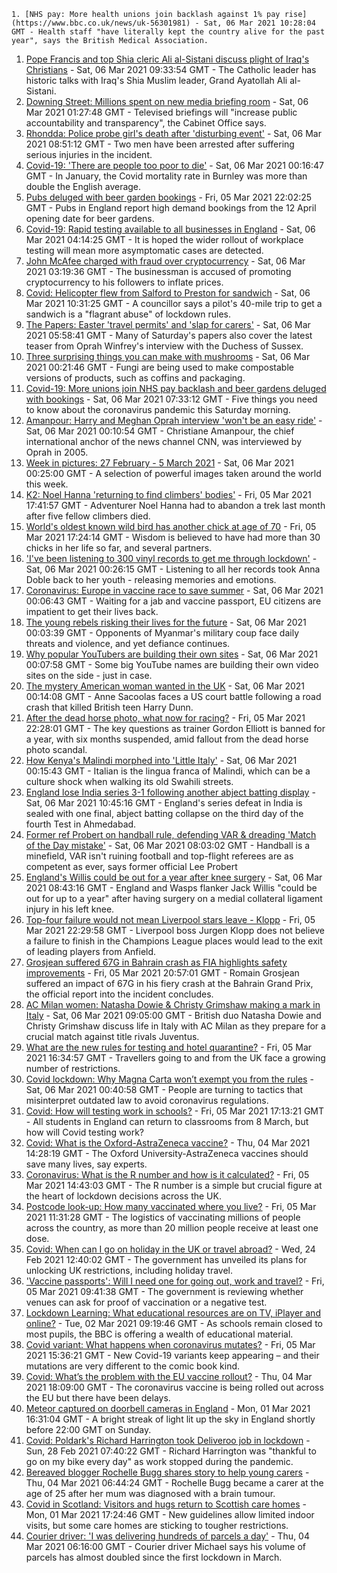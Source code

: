 
    1. [NHS pay: More health unions join backlash against 1% pay rise](https://www.bbc.co.uk/news/uk-56301981) - Sat, 06 Mar 2021 10:28:04 GMT - Health staff "have literally kept the country alive for the past year", says the British Medical Association.
1. [Pope Francis and top Shia cleric Ali al-Sistani discuss plight of Iraq's Christians](https://www.bbc.co.uk/news/world-middle-east-56302173) - Sat, 06 Mar 2021 09:33:54 GMT - The Catholic leader has historic talks with Iraq's Shia Muslim leader, Grand Ayatollah Ali al-Sistani.
1. [Downing Street: Millions spent on new media briefing room](https://www.bbc.co.uk/news/uk-politics-56295191) - Sat, 06 Mar 2021 01:27:48 GMT - Televised briefings will "increase public accountability and transparency", the Cabinet Office says.
1. [Rhondda: Police probe girl's death after 'disturbing event'](https://www.bbc.co.uk/news/uk-wales-56301223) - Sat, 06 Mar 2021 08:51:12 GMT - Two men have been arrested after suffering serious injuries in the incident.
1. [Covid-19: 'There are people too poor to die'](https://www.bbc.co.uk/news/uk-56255828) - Sat, 06 Mar 2021 00:16:47 GMT - In January, the Covid mortality rate in Burnley was more than double the English average.
1. [Pubs deluged with beer garden bookings](https://www.bbc.co.uk/news/business-56296518) - Fri, 05 Mar 2021 22:02:25 GMT - Pubs in England report high demand bookings from the 12 April opening date for beer gardens.
1. [Covid-19: Rapid testing available to all businesses in England](https://www.bbc.co.uk/news/uk-56302489) - Sat, 06 Mar 2021 04:14:25 GMT - It is hoped the wider rollout of workplace testing will mean more asymptomatic cases are detected.
1. [John McAfee charged with fraud over cryptocurrency](https://www.bbc.co.uk/news/technology-56300593) - Sat, 06 Mar 2021 03:19:36 GMT - The businessman is accused of promoting cryptocurrency to his followers to inflate prices.
1. [Covid: Helicopter flew from Salford to Preston for sandwich](https://www.bbc.co.uk/news/uk-england-lancashire-56278463) - Sat, 06 Mar 2021 10:31:25 GMT - A councillor says a pilot's 40-mile trip to get a sandwich is a "flagrant abuse" of lockdown rules.
1. [The Papers: Easter 'travel permits' and 'slap for carers'](https://www.bbc.co.uk/news/blogs-the-papers-56302033) - Sat, 06 Mar 2021 05:58:41 GMT - Many of Saturday's papers also cover the latest teaser from Oprah Winfrey's interview with the Duchess of Sussex.
1. [Three surprising things you can make with mushrooms](https://www.bbc.co.uk/news/stories-56259541) - Sat, 06 Mar 2021 00:21:46 GMT - Fungi are being used to make compostable versions of products, such as coffins and packaging.
1. [Covid-19: More unions join NHS pay backlash and beer gardens deluged with bookings](https://www.bbc.co.uk/news/uk-56303752) - Sat, 06 Mar 2021 07:33:12 GMT - Five things you need to know about the coronavirus pandemic this Saturday morning.
1. [Amanpour: Harry and Meghan Oprah interview 'won't be an easy ride'](https://www.bbc.co.uk/news/world-us-canada-56255829) - Sat, 06 Mar 2021 00:10:54 GMT - Christiane Amanpour, the chief international anchor of the news channel CNN, was interviewed by Oprah in 2005.
1. [Week in pictures: 27 February - 5 March 2021](https://www.bbc.co.uk/news/in-pictures-56283009) - Sat, 06 Mar 2021 00:25:00 GMT - A selection of powerful images taken around the world this week.
1. [K2: Noel Hanna 'returning to find climbers' bodies'](https://www.bbc.co.uk/news/uk-northern-ireland-56296329) - Fri, 05 Mar 2021 17:41:57 GMT - Adventurer Noel Hanna had to abandon a trek last month after five fellow climbers died.
1. [World's oldest known wild bird has another chick at age of 70](https://www.bbc.co.uk/news/world-us-canada-56281983) - Fri, 05 Mar 2021 17:24:14 GMT - Wisdom is believed to have had more than 30 chicks in her life so far, and several partners.
1. ['I've been listening to 300 vinyl records to get me through lockdown'](https://www.bbc.co.uk/news/stories-56187737) - Sat, 06 Mar 2021 00:26:15 GMT - Listening to all her records took Anna Doble back to her youth - releasing memories and emotions.
1. [Coronavirus: Europe in vaccine race to save summer](https://www.bbc.co.uk/news/world-europe-56292087) - Sat, 06 Mar 2021 00:06:43 GMT - Waiting for a jab and vaccine passport, EU citizens are impatient to get their lives back.
1. [The young rebels risking their lives for the future](https://www.bbc.co.uk/news/world-asia-56293923) - Sat, 06 Mar 2021 00:03:39 GMT - Opponents of Myanmar's military coup face daily threats and violence, and yet defiance continues.
1. [Why popular YouTubers are building their own sites](https://www.bbc.co.uk/news/technology-55349255) - Sat, 06 Mar 2021 00:07:58 GMT - Some big YouTube names are building their own video sites on the side - just in case.
1. [The mystery American woman wanted in the UK](https://www.bbc.co.uk/news/world-us-canada-56246511) - Sat, 06 Mar 2021 00:14:08 GMT - Anne Sacoolas faces a US court battle following a road crash that killed British teen Harry Dunn.
1. [After the dead horse photo, what now for racing?](https://www.bbc.co.uk/sport/horse-racing/56288334) - Fri, 05 Mar 2021 22:28:01 GMT - The key questions as trainer Gordon Elliott is banned for a year, with six months suspended, amid fallout from the dead horse photo scandal.
1. [How Kenya's Malindi morphed into 'Little Italy'](https://www.bbc.co.uk/news/world-africa-56284827) - Sat, 06 Mar 2021 00:15:43 GMT - Italian is the lingua franca of Malindi, which can be a culture shock when walking its old Swahili streets.
1. [England lose India series 3-1 following another abject batting display](https://www.bbc.co.uk/sport/cricket/56294545) - Sat, 06 Mar 2021 10:45:16 GMT - England's series defeat in India is sealed with one final, abject batting collapse on the third day of the fourth Test in Ahmedabad.
1. [Former ref Probert on handball rule, defending VAR & dreading 'Match of the Day mistake'](https://www.bbc.co.uk/sport/football/56291846) - Sat, 06 Mar 2021 08:03:02 GMT - Handball is a minefield, VAR isn't ruining football and top-flight referees are as competent as ever, says former official Lee Probert
1. [England's Willis could be out for a year after knee surgery](https://www.bbc.co.uk/sport/rugby-union/56304427) - Sat, 06 Mar 2021 08:43:16 GMT - England and Wasps flanker Jack Willis "could be out for up to a year" after having surgery on a medial collateral ligament injury in his left knee.
1. [Top-four failure would not mean Liverpool stars leave - Klopp](https://www.bbc.co.uk/sport/football/56301568) - Fri, 05 Mar 2021 22:29:58 GMT - Liverpool boss Jurgen Klopp does not believe a failure to finish in the Champions League places would lead to the exit of leading players from Anfield.
1. [Grosjean suffered 67G in Bahrain crash as FIA highlights safety improvements](https://www.bbc.co.uk/sport/formula1/56296858) - Fri, 05 Mar 2021 20:57:01 GMT - Romain Grosjean suffered an impact of 67G in his fiery crash at the Bahrain Grand Prix, the official report into the incident concludes.
1. [AC Milan women: Natasha Dowie & Christy Grimshaw making a mark in Italy](https://www.bbc.co.uk/sport/football/56285270) - Sat, 06 Mar 2021 09:05:00 GMT - British duo Natasha Dowie and Christy Grimshaw discuss life in Italy with AC Milan as they prepare for a crucial match against title rivals Juventus.
1. [What are the new rules for testing and hotel quarantine?](https://www.bbc.co.uk/news/explainers-52544307) - Fri, 05 Mar 2021 16:34:57 GMT - Travellers going to and from the UK face a growing number of restrictions.
1. [Covid lockdown: Why Magna Carta won’t exempt you from the rules](https://www.bbc.co.uk/news/56295261) - Sat, 06 Mar 2021 00:40:58 GMT - People are turning to tactics that misinterpret outdated law to avoid coronavirus regulations.
1. [Covid: How will testing work in schools?](https://www.bbc.co.uk/news/education-51643556) - Fri, 05 Mar 2021 17:13:21 GMT - All students in England can return to classrooms from 8 March, but how will Covid testing work?
1. [Covid: What is the Oxford-AstraZeneca vaccine?](https://www.bbc.co.uk/news/health-55302595) - Thu, 04 Mar 2021 14:28:19 GMT - The Oxford University-AstraZeneca vaccines should save many lives, say experts.
1. [Coronavirus: What is the R number and how is it calculated?](https://www.bbc.co.uk/news/health-52473523) - Fri, 05 Mar 2021 14:43:03 GMT - The R number is a simple but crucial figure at the heart of lockdown decisions across the UK.
1. [Postcode look-up: How many vaccinated where you live?](https://www.bbc.co.uk/news/health-55274833) - Fri, 05 Mar 2021 11:31:28 GMT - The logistics of vaccinating millions of people across the country, as more than 20 million people receive at least one dose.
1. [Covid: When can I go on holiday in the UK or travel abroad?](https://www.bbc.co.uk/news/explainers-52646738) - Wed, 24 Feb 2021 12:40:02 GMT - The government has unveiled its plans for unlocking UK restrictions, including holiday travel.
1. ['Vaccine passports': Will I need one for going out, work and travel?](https://www.bbc.co.uk/news/explainers-55718553) - Fri, 05 Mar 2021 09:41:38 GMT - The government is reviewing whether venues can ask for proof of vaccination or a negative test.
1. [Lockdown Learning: What educational resources are on TV, iPlayer and online?](https://www.bbc.co.uk/news/education-55591821) - Tue, 02 Mar 2021 09:19:46 GMT - As schools remain closed to most pupils, the BBC is offering a wealth of educational material.
1. [Covid variant: What happens when coronavirus mutates?](https://www.bbc.co.uk/news/health-56286744) - Fri, 05 Mar 2021 15:36:21 GMT - New Covid-19 variants keep appearing – and their mutations are very different to the comic book kind.
1. [Covid: What’s the problem with the EU vaccine rollout?](https://www.bbc.co.uk/news/explainers-56286235) - Thu, 04 Mar 2021 18:09:00 GMT - The coronavirus vaccine is being rolled out across the EU but there have been delays.
1. [Meteor captured on doorbell cameras in England](https://www.bbc.co.uk/news/uk-56241705) - Mon, 01 Mar 2021 16:31:04 GMT - A bright streak of light lit up the sky in England shortly before 22:00 GMT on Sunday.
1. [Covid: Poldark's Richard Harrington took Deliveroo job in lockdown](https://www.bbc.co.uk/news/uk-wales-56225148) - Sun, 28 Feb 2021 07:40:22 GMT - Richard Harrington was "thankful to go on my bike every day" as work stopped during the pandemic.
1. [Bereaved blogger Rochelle Bugg shares story to help young carers](https://www.bbc.co.uk/news/uk-england-suffolk-56251118) - Thu, 04 Mar 2021 06:44:24 GMT - Rochelle Bugg became a carer at the age of 25 after her mum was diagnosed with a brain tumour.
1. [Covid in Scotland: Visitors and hugs return to Scottish care homes](https://www.bbc.co.uk/news/uk-scotland-56242468) - Mon, 01 Mar 2021 17:24:46 GMT - New guidelines allow limited indoor visits, but some care homes are sticking to tougher restrictions.
1. [Courier driver: 'I was delivering hundreds of parcels a day'](https://www.bbc.co.uk/news/uk-scotland-56272459) - Thu, 04 Mar 2021 06:16:00 GMT - Courier driver Michael says his volume of parcels has almost doubled since the first lockdown in March.

